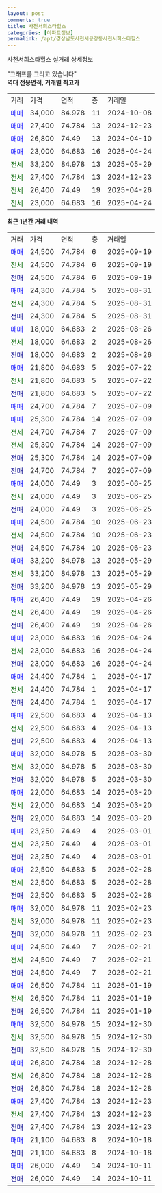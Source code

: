 ```yaml
---
layout: post
comments: true
title: 사천서희스타힐스
categories: [아파트정보]
permalink: /apt/경상남도사천시용강동사천서희스타힐스
---
```


사천서희스타힐스 실거래 상세정보

<script type="text/javascript">
  google.charts.load('current', {'packages':['line', 'corechart']});
  google.charts.setOnLoadCallback(drawChart);

  function drawChart() {
    var data = new google.visualization.DataTable();
    data.addColumn('date', '거래일');
    data.addColumn('number', "매매");
    data.addColumn('number', "전세");
    data.addColumn('number', "전매");

    data.addRows([[new Date(Date.parse("2025-09-19")), 24500, null, null], [new Date(Date.parse("2025-09-19")), null, 24500, null], [new Date(Date.parse("2025-09-19")), null, null, 24500], [new Date(Date.parse("2025-08-31")), 24300, null, null], [new Date(Date.parse("2025-08-31")), null, 24300, null], [new Date(Date.parse("2025-08-31")), null, null, 24300], [new Date(Date.parse("2025-08-26")), 18000, null, null], [new Date(Date.parse("2025-08-26")), null, 18000, null], [new Date(Date.parse("2025-08-26")), null, null, 18000], [new Date(Date.parse("2025-07-22")), 21800, null, null], [new Date(Date.parse("2025-07-22")), null, 21800, null], [new Date(Date.parse("2025-07-22")), null, null, 21800], [new Date(Date.parse("2025-07-09")), 24700, null, null], [new Date(Date.parse("2025-07-09")), 25300, null, null], [new Date(Date.parse("2025-07-09")), null, 24700, null], [new Date(Date.parse("2025-07-09")), null, 25300, null], [new Date(Date.parse("2025-07-09")), null, null, 25300], [new Date(Date.parse("2025-07-09")), null, null, 24700], [new Date(Date.parse("2025-06-25")), 24000, null, null], [new Date(Date.parse("2025-06-25")), null, 24000, null], [new Date(Date.parse("2025-06-25")), null, null, 24000], [new Date(Date.parse("2025-06-23")), 24500, null, null], [new Date(Date.parse("2025-06-23")), null, 24500, null], [new Date(Date.parse("2025-06-23")), null, null, 24500], [new Date(Date.parse("2025-05-29")), 33200, null, null], [new Date(Date.parse("2025-05-29")), null, 33200, null], [new Date(Date.parse("2025-05-29")), null, null, 33200], [new Date(Date.parse("2025-04-26")), 26400, null, null], [new Date(Date.parse("2025-04-26")), null, 26400, null], [new Date(Date.parse("2025-04-26")), null, null, 26400], [new Date(Date.parse("2025-04-24")), 23000, null, null], [new Date(Date.parse("2025-04-24")), null, 23000, null], [new Date(Date.parse("2025-04-24")), null, null, 23000], [new Date(Date.parse("2025-04-17")), 24400, null, null], [new Date(Date.parse("2025-04-17")), null, 24400, null], [new Date(Date.parse("2025-04-17")), null, null, 24400], [new Date(Date.parse("2025-04-13")), 22500, null, null], [new Date(Date.parse("2025-04-13")), null, 22500, null], [new Date(Date.parse("2025-04-13")), null, null, 22500], [new Date(Date.parse("2025-03-30")), 32000, null, null], [new Date(Date.parse("2025-03-30")), null, 32000, null], [new Date(Date.parse("2025-03-30")), null, null, 32000], [new Date(Date.parse("2025-03-20")), 22000, null, null], [new Date(Date.parse("2025-03-20")), null, 22000, null], [new Date(Date.parse("2025-03-20")), null, null, 22000], [new Date(Date.parse("2025-03-01")), 23250, null, null], [new Date(Date.parse("2025-03-01")), null, 23250, null], [new Date(Date.parse("2025-03-01")), null, null, 23250], [new Date(Date.parse("2025-02-28")), 22500, null, null], [new Date(Date.parse("2025-02-28")), null, 22500, null], [new Date(Date.parse("2025-02-28")), null, null, 22500], [new Date(Date.parse("2025-02-23")), 32000, null, null], [new Date(Date.parse("2025-02-23")), null, 32000, null], [new Date(Date.parse("2025-02-23")), null, null, 32000], [new Date(Date.parse("2025-02-21")), 24500, null, null], [new Date(Date.parse("2025-02-21")), null, 24500, null], [new Date(Date.parse("2025-02-21")), null, null, 24500], [new Date(Date.parse("2025-01-19")), 26500, null, null], [new Date(Date.parse("2025-01-19")), null, 26500, null], [new Date(Date.parse("2025-01-19")), null, null, 26500], [new Date(Date.parse("2024-12-30")), 32500, null, null], [new Date(Date.parse("2024-12-30")), null, 32500, null], [new Date(Date.parse("2024-12-30")), null, null, 32500], [new Date(Date.parse("2024-12-28")), 26800, null, null], [new Date(Date.parse("2024-12-28")), null, 26800, null], [new Date(Date.parse("2024-12-28")), null, null, 26800], [new Date(Date.parse("2024-12-23")), 27400, null, null], [new Date(Date.parse("2024-12-23")), null, 27400, null], [new Date(Date.parse("2024-12-23")), null, null, 27400], [new Date(Date.parse("2024-10-18")), 21100, null, null], [new Date(Date.parse("2024-10-18")), null, null, 21100], [new Date(Date.parse("2024-10-11")), 26000, null, null], [new Date(Date.parse("2024-10-11")), null, null, 26000]]);

    var options = {
      hAxis: {
        format: 'yyyy/MM/dd'
      },    
      lineWidth: 0,
      pointsVisible: true,    
      title: '최근 1년간 유형별 실거래가 분포',
      legend: { position: 'bottom' }
    };

    var formatter = new google.visualization.NumberFormat({pattern:'###,###'} );
    formatter.format(data, 1);
    formatter.format(data, 2);
    
    setTimeout(function() {
        var chart = new google.visualization.LineChart(document.getElementById('columnchart_material'));
        chart.draw(data, (options));
        document.getElementById('loading').style.display = 'none';
    }, 200);
  }
</script>


<div id="loading" style="z-index:20; display: block; margin-left: 0px">"그래프를 그리고 있습니다"</div>
<div id="columnchart_material" style="width: 95%; margin-left: 0px; display: block"></div>
<!-- contents start -->
<b>역대 전용면적, 거래별 최고가</b>
<table class="sortable">
    <tr>
      <td>거래</td>
      <td>가격</td>
      <td>면적</td>
      <td>층</td>
      <td>거래일</td>
    </tr>
        <tr>
          <td><a style="color: blue">매매</a></td>
          <td>34,000</td>
          <td>84.978</td>
          <td>11</td>
          <td>2024-10-08</td>
        </tr>            <tr>
          <td><a style="color: blue">매매</a></td>
          <td>27,400</td>
          <td>74.784</td>
          <td>13</td>
          <td>2024-12-23</td>
        </tr>            <tr>
          <td><a style="color: blue">매매</a></td>
          <td>26,800</td>
          <td>74.49</td>
          <td>13</td>
          <td>2024-04-10</td>
        </tr>            <tr>
          <td><a style="color: blue">매매</a></td>
          <td>23,000</td>
          <td>64.683</td>
          <td>16</td>
          <td>2025-04-24</td>
        </tr>        
        <tr>
              <td><a style="color: darkgreen">전세</a></td>
              <td>33,200</td>
              <td>84.978</td>
              <td>13</td>
              <td>2025-05-29</td>
            </tr>            <tr>
              <td><a style="color: darkgreen">전세</a></td>
              <td>27,400</td>
              <td>74.784</td>
              <td>13</td>
              <td>2024-12-23</td>
            </tr>            <tr>
              <td><a style="color: darkgreen">전세</a></td>
              <td>26,400</td>
              <td>74.49</td>
              <td>19</td>
              <td>2025-04-26</td>
            </tr>            <tr>
              <td><a style="color: darkgreen">전세</a></td>
              <td>23,000</td>
              <td>64.683</td>
              <td>16</td>
              <td>2025-04-24</td>
            </tr>        
    
</table>

<b>최근 1년간 거래 내역</b>

<table class="sortable">
    <tr>
      <td>거래</td>
      <td>가격</td>
      <td>면적</td>
      <td>층</td>
      <td>거래일</td>
    </tr>
    <tr>
      <td><a style="color: blue">매매</a></td>
      <td>24,500</td>
      <td>74.784</td>
      <td>6</td>
      <td>2025-09-19</td>
    </tr>          <tr>
      <td><a style="color: darkgreen">전세</a></td>
      <td>24,500</td>
      <td>74.784</td>
      <td>6</td>
      <td>2025-09-19</td>
    </tr>          <tr>
      <td><a style="color: darkblue">전매</a></td>
      <td>24,500</td>
      <td>74.784</td>
      <td>6</td>
      <td>2025-09-19</td>
    </tr>          <tr>
      <td><a style="color: blue">매매</a></td>
      <td>24,300</td>
      <td>74.784</td>
      <td>5</td>
      <td>2025-08-31</td>
    </tr>          <tr>
      <td><a style="color: darkgreen">전세</a></td>
      <td>24,300</td>
      <td>74.784</td>
      <td>5</td>
      <td>2025-08-31</td>
    </tr>          <tr>
      <td><a style="color: darkblue">전매</a></td>
      <td>24,300</td>
      <td>74.784</td>
      <td>5</td>
      <td>2025-08-31</td>
    </tr>          <tr>
      <td><a style="color: blue">매매</a></td>
      <td>18,000</td>
      <td>64.683</td>
      <td>2</td>
      <td>2025-08-26</td>
    </tr>          <tr>
      <td><a style="color: darkgreen">전세</a></td>
      <td>18,000</td>
      <td>64.683</td>
      <td>2</td>
      <td>2025-08-26</td>
    </tr>          <tr>
      <td><a style="color: darkblue">전매</a></td>
      <td>18,000</td>
      <td>64.683</td>
      <td>2</td>
      <td>2025-08-26</td>
    </tr>          <tr>
      <td><a style="color: blue">매매</a></td>
      <td>21,800</td>
      <td>64.683</td>
      <td>5</td>
      <td>2025-07-22</td>
    </tr>          <tr>
      <td><a style="color: darkgreen">전세</a></td>
      <td>21,800</td>
      <td>64.683</td>
      <td>5</td>
      <td>2025-07-22</td>
    </tr>          <tr>
      <td><a style="color: darkblue">전매</a></td>
      <td>21,800</td>
      <td>64.683</td>
      <td>5</td>
      <td>2025-07-22</td>
    </tr>          <tr>
      <td><a style="color: blue">매매</a></td>
      <td>24,700</td>
      <td>74.784</td>
      <td>7</td>
      <td>2025-07-09</td>
    </tr>          <tr>
      <td><a style="color: blue">매매</a></td>
      <td>25,300</td>
      <td>74.784</td>
      <td>14</td>
      <td>2025-07-09</td>
    </tr>          <tr>
      <td><a style="color: darkgreen">전세</a></td>
      <td>24,700</td>
      <td>74.784</td>
      <td>7</td>
      <td>2025-07-09</td>
    </tr>          <tr>
      <td><a style="color: darkgreen">전세</a></td>
      <td>25,300</td>
      <td>74.784</td>
      <td>14</td>
      <td>2025-07-09</td>
    </tr>          <tr>
      <td><a style="color: darkblue">전매</a></td>
      <td>25,300</td>
      <td>74.784</td>
      <td>14</td>
      <td>2025-07-09</td>
    </tr>          <tr>
      <td><a style="color: darkblue">전매</a></td>
      <td>24,700</td>
      <td>74.784</td>
      <td>7</td>
      <td>2025-07-09</td>
    </tr>          <tr>
      <td><a style="color: blue">매매</a></td>
      <td>24,000</td>
      <td>74.49</td>
      <td>3</td>
      <td>2025-06-25</td>
    </tr>          <tr>
      <td><a style="color: darkgreen">전세</a></td>
      <td>24,000</td>
      <td>74.49</td>
      <td>3</td>
      <td>2025-06-25</td>
    </tr>          <tr>
      <td><a style="color: darkblue">전매</a></td>
      <td>24,000</td>
      <td>74.49</td>
      <td>3</td>
      <td>2025-06-25</td>
    </tr>          <tr>
      <td><a style="color: blue">매매</a></td>
      <td>24,500</td>
      <td>74.784</td>
      <td>10</td>
      <td>2025-06-23</td>
    </tr>          <tr>
      <td><a style="color: darkgreen">전세</a></td>
      <td>24,500</td>
      <td>74.784</td>
      <td>10</td>
      <td>2025-06-23</td>
    </tr>          <tr>
      <td><a style="color: darkblue">전매</a></td>
      <td>24,500</td>
      <td>74.784</td>
      <td>10</td>
      <td>2025-06-23</td>
    </tr>          <tr>
      <td><a style="color: blue">매매</a></td>
      <td>33,200</td>
      <td>84.978</td>
      <td>13</td>
      <td>2025-05-29</td>
    </tr>          <tr>
      <td><a style="color: darkgreen">전세</a></td>
      <td>33,200</td>
      <td>84.978</td>
      <td>13</td>
      <td>2025-05-29</td>
    </tr>          <tr>
      <td><a style="color: darkblue">전매</a></td>
      <td>33,200</td>
      <td>84.978</td>
      <td>13</td>
      <td>2025-05-29</td>
    </tr>          <tr>
      <td><a style="color: blue">매매</a></td>
      <td>26,400</td>
      <td>74.49</td>
      <td>19</td>
      <td>2025-04-26</td>
    </tr>          <tr>
      <td><a style="color: darkgreen">전세</a></td>
      <td>26,400</td>
      <td>74.49</td>
      <td>19</td>
      <td>2025-04-26</td>
    </tr>          <tr>
      <td><a style="color: darkblue">전매</a></td>
      <td>26,400</td>
      <td>74.49</td>
      <td>19</td>
      <td>2025-04-26</td>
    </tr>          <tr>
      <td><a style="color: blue">매매</a></td>
      <td>23,000</td>
      <td>64.683</td>
      <td>16</td>
      <td>2025-04-24</td>
    </tr>          <tr>
      <td><a style="color: darkgreen">전세</a></td>
      <td>23,000</td>
      <td>64.683</td>
      <td>16</td>
      <td>2025-04-24</td>
    </tr>          <tr>
      <td><a style="color: darkblue">전매</a></td>
      <td>23,000</td>
      <td>64.683</td>
      <td>16</td>
      <td>2025-04-24</td>
    </tr>          <tr>
      <td><a style="color: blue">매매</a></td>
      <td>24,400</td>
      <td>74.784</td>
      <td>1</td>
      <td>2025-04-17</td>
    </tr>          <tr>
      <td><a style="color: darkgreen">전세</a></td>
      <td>24,400</td>
      <td>74.784</td>
      <td>1</td>
      <td>2025-04-17</td>
    </tr>          <tr>
      <td><a style="color: darkblue">전매</a></td>
      <td>24,400</td>
      <td>74.784</td>
      <td>1</td>
      <td>2025-04-17</td>
    </tr>          <tr>
      <td><a style="color: blue">매매</a></td>
      <td>22,500</td>
      <td>64.683</td>
      <td>4</td>
      <td>2025-04-13</td>
    </tr>          <tr>
      <td><a style="color: darkgreen">전세</a></td>
      <td>22,500</td>
      <td>64.683</td>
      <td>4</td>
      <td>2025-04-13</td>
    </tr>          <tr>
      <td><a style="color: darkblue">전매</a></td>
      <td>22,500</td>
      <td>64.683</td>
      <td>4</td>
      <td>2025-04-13</td>
    </tr>          <tr>
      <td><a style="color: blue">매매</a></td>
      <td>32,000</td>
      <td>84.978</td>
      <td>5</td>
      <td>2025-03-30</td>
    </tr>          <tr>
      <td><a style="color: darkgreen">전세</a></td>
      <td>32,000</td>
      <td>84.978</td>
      <td>5</td>
      <td>2025-03-30</td>
    </tr>          <tr>
      <td><a style="color: darkblue">전매</a></td>
      <td>32,000</td>
      <td>84.978</td>
      <td>5</td>
      <td>2025-03-30</td>
    </tr>          <tr>
      <td><a style="color: blue">매매</a></td>
      <td>22,000</td>
      <td>64.683</td>
      <td>14</td>
      <td>2025-03-20</td>
    </tr>          <tr>
      <td><a style="color: darkgreen">전세</a></td>
      <td>22,000</td>
      <td>64.683</td>
      <td>14</td>
      <td>2025-03-20</td>
    </tr>          <tr>
      <td><a style="color: darkblue">전매</a></td>
      <td>22,000</td>
      <td>64.683</td>
      <td>14</td>
      <td>2025-03-20</td>
    </tr>          <tr>
      <td><a style="color: blue">매매</a></td>
      <td>23,250</td>
      <td>74.49</td>
      <td>4</td>
      <td>2025-03-01</td>
    </tr>          <tr>
      <td><a style="color: darkgreen">전세</a></td>
      <td>23,250</td>
      <td>74.49</td>
      <td>4</td>
      <td>2025-03-01</td>
    </tr>          <tr>
      <td><a style="color: darkblue">전매</a></td>
      <td>23,250</td>
      <td>74.49</td>
      <td>4</td>
      <td>2025-03-01</td>
    </tr>          <tr>
      <td><a style="color: blue">매매</a></td>
      <td>22,500</td>
      <td>64.683</td>
      <td>5</td>
      <td>2025-02-28</td>
    </tr>          <tr>
      <td><a style="color: darkgreen">전세</a></td>
      <td>22,500</td>
      <td>64.683</td>
      <td>5</td>
      <td>2025-02-28</td>
    </tr>          <tr>
      <td><a style="color: darkblue">전매</a></td>
      <td>22,500</td>
      <td>64.683</td>
      <td>5</td>
      <td>2025-02-28</td>
    </tr>          <tr>
      <td><a style="color: blue">매매</a></td>
      <td>32,000</td>
      <td>84.978</td>
      <td>11</td>
      <td>2025-02-23</td>
    </tr>          <tr>
      <td><a style="color: darkgreen">전세</a></td>
      <td>32,000</td>
      <td>84.978</td>
      <td>11</td>
      <td>2025-02-23</td>
    </tr>          <tr>
      <td><a style="color: darkblue">전매</a></td>
      <td>32,000</td>
      <td>84.978</td>
      <td>11</td>
      <td>2025-02-23</td>
    </tr>          <tr>
      <td><a style="color: blue">매매</a></td>
      <td>24,500</td>
      <td>74.49</td>
      <td>7</td>
      <td>2025-02-21</td>
    </tr>          <tr>
      <td><a style="color: darkgreen">전세</a></td>
      <td>24,500</td>
      <td>74.49</td>
      <td>7</td>
      <td>2025-02-21</td>
    </tr>          <tr>
      <td><a style="color: darkblue">전매</a></td>
      <td>24,500</td>
      <td>74.49</td>
      <td>7</td>
      <td>2025-02-21</td>
    </tr>          <tr>
      <td><a style="color: blue">매매</a></td>
      <td>26,500</td>
      <td>74.784</td>
      <td>11</td>
      <td>2025-01-19</td>
    </tr>          <tr>
      <td><a style="color: darkgreen">전세</a></td>
      <td>26,500</td>
      <td>74.784</td>
      <td>11</td>
      <td>2025-01-19</td>
    </tr>          <tr>
      <td><a style="color: darkblue">전매</a></td>
      <td>26,500</td>
      <td>74.784</td>
      <td>11</td>
      <td>2025-01-19</td>
    </tr>          <tr>
      <td><a style="color: blue">매매</a></td>
      <td>32,500</td>
      <td>84.978</td>
      <td>15</td>
      <td>2024-12-30</td>
    </tr>          <tr>
      <td><a style="color: darkgreen">전세</a></td>
      <td>32,500</td>
      <td>84.978</td>
      <td>15</td>
      <td>2024-12-30</td>
    </tr>          <tr>
      <td><a style="color: darkblue">전매</a></td>
      <td>32,500</td>
      <td>84.978</td>
      <td>15</td>
      <td>2024-12-30</td>
    </tr>          <tr>
      <td><a style="color: blue">매매</a></td>
      <td>26,800</td>
      <td>74.784</td>
      <td>18</td>
      <td>2024-12-28</td>
    </tr>          <tr>
      <td><a style="color: darkgreen">전세</a></td>
      <td>26,800</td>
      <td>74.784</td>
      <td>18</td>
      <td>2024-12-28</td>
    </tr>          <tr>
      <td><a style="color: darkblue">전매</a></td>
      <td>26,800</td>
      <td>74.784</td>
      <td>18</td>
      <td>2024-12-28</td>
    </tr>          <tr>
      <td><a style="color: blue">매매</a></td>
      <td>27,400</td>
      <td>74.784</td>
      <td>13</td>
      <td>2024-12-23</td>
    </tr>          <tr>
      <td><a style="color: darkgreen">전세</a></td>
      <td>27,400</td>
      <td>74.784</td>
      <td>13</td>
      <td>2024-12-23</td>
    </tr>          <tr>
      <td><a style="color: darkblue">전매</a></td>
      <td>27,400</td>
      <td>74.784</td>
      <td>13</td>
      <td>2024-12-23</td>
    </tr>          <tr>
      <td><a style="color: blue">매매</a></td>
      <td>21,100</td>
      <td>64.683</td>
      <td>8</td>
      <td>2024-10-18</td>
    </tr>          <tr>
      <td><a style="color: darkblue">전매</a></td>
      <td>21,100</td>
      <td>64.683</td>
      <td>8</td>
      <td>2024-10-18</td>
    </tr>          <tr>
      <td><a style="color: blue">매매</a></td>
      <td>26,000</td>
      <td>74.49</td>
      <td>14</td>
      <td>2024-10-11</td>
    </tr>          <tr>
      <td><a style="color: darkblue">전매</a></td>
      <td>26,000</td>
      <td>74.49</td>
      <td>14</td>
      <td>2024-10-11</td>
    </tr>      </table>
<!-- contents end -->    

